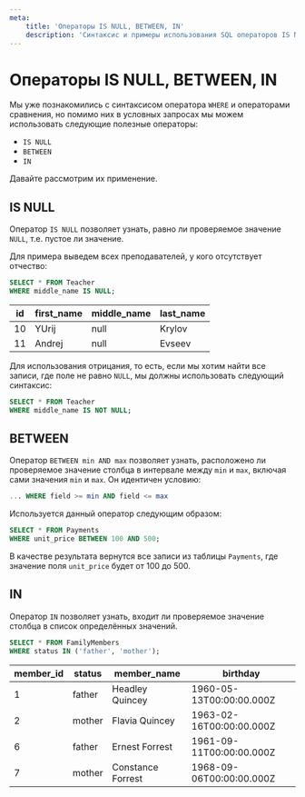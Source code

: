 ```yaml
---
meta:
    title: 'Операторы IS NULL, BETWEEN, IN'
    description: 'Синтаксис и примеры использования SQL операторов IS NULL, BETWEEN, IN'
---
```


# Операторы IS NULL, BETWEEN, IN

Мы уже познакомились с синтаксисом оператора `WHERE` и операторами сравнения, но помимо них в условных запросах мы можем использовать следующие полезные операторы:

-   `IS NULL`
-   `BETWEEN`
-   `IN`

Давайте рассмотрим их применение.

## IS NULL

Оператор `IS NULL` позволяет узнать, равно ли проверяемое значение `NULL`, т.е. пустое ли значение.

Для примера выведем всех преподавателей, у кого отсутствует отчество:

```sql
SELECT * FROM Teacher
WHERE middle_name IS NULL;
```

| id  | first_name | middle_name | last_name |
| --- | ---------- | ----------- | --------- |
| 10  | YUrij      | null        | Krylov    |
| 11  | Andrej     | null        | Evseev    |

Для использования отрицания, то есть, если мы хотим найти все записи, где поле не равно `NULL`, мы должны использовать следующий синтаксис:

```sql
SELECT * FROM Teacher
WHERE middle_name IS NOT NULL;
```

## BETWEEN

Оператор `BETWEEN min AND max` позволяет узнать, расположено ли проверяемое значение столбца в интервале между `min` и `max`, включая сами значения `min` и `max`.
Он идентичен условию:

```sql
... WHERE field >= min AND field <= max
```

Используется данный оператор следующим образом:

```sql
SELECT * FROM Payments
WHERE unit_price BETWEEN 100 AND 500;
```

В качестве результата вернутся все записи из таблицы `Payments`, где значение поля `unit_price` будет от 100 до 500.

## IN

Оператор `IN` позволяет узнать, входит ли проверяемое значение столбца в список определённых значений.

```sql
SELECT * FROM FamilyMembers
WHERE status IN ('father', 'mother');
```

| member_id | status | member_name       | birthday                 |
| --------- | ------ | ----------------- | ------------------------ |
| 1         | father | Headley Quincey   | 1960-05-13T00:00:00.000Z |
| 2         | mother | Flavia Quincey    | 1963-02-16T00:00:00.000Z |
| 6         | father | Ernest Forrest    | 1961-09-11T00:00:00.000Z |
| 7         | mother | Constance Forrest | 1968-09-06T00:00:00.000Z |
